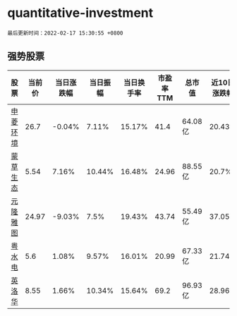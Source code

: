 # quantitative-investment

`最后更新时间：2022-02-17 15:30:55 +0800`

## 强势股票

|股票|当前价|当日涨跌幅|当日振幅|当日换手率|市盈率TTM|总市值|近10日涨跌幅|
|----|----|----|----|----|----|----|----|
|[申菱环境](https://xueqiu.com/S/SZ301018)|26.7|-0.04%|7.11%|15.17%|41.4|64.08亿|20.43%|
|[蒙草生态](https://xueqiu.com/S/SZ300355)|5.54|7.16%|10.44%|16.48%|24.96|88.55亿|20.7%|
|[元隆雅图](https://xueqiu.com/S/SZ002878)|24.97|-9.03%|7.5%|19.43%|43.74|55.49亿|37.05%|
|[粤水电](https://xueqiu.com/S/SZ002060)|5.6|1.08%|9.57%|16.01%|20.99|67.33亿|21.74%|
|[英洛华](https://xueqiu.com/S/SZ000795)|8.55|1.66%|10.34%|15.64%|69.2|96.93亿|28.96%|
